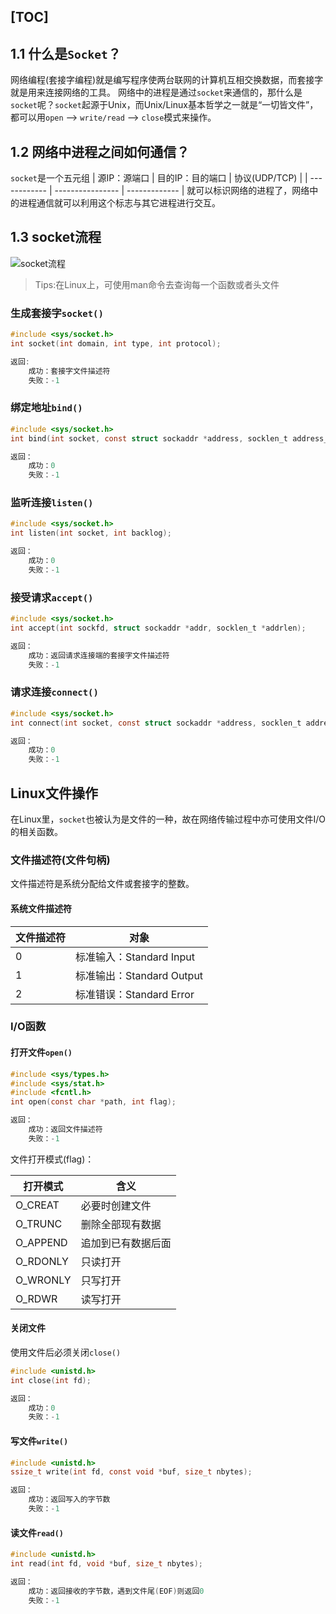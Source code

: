 [TOC]
---
## 1.1 什么是`Socket`？
网络编程(套接字编程)就是编写程序使两台联网的计算机互相交换数据，而套接字就是用来连接网络的工具。
网络中的进程是通过`socket`来通信的，那什么是`socket`呢？`socket`起源于Unix，而Unix/Linux基本哲学之一就是“一切皆文件”，都可以用`open` –> `write/read` –> `close`模式来操作。
## 1.2 网络中进程之间如何通信？
`socket`是一个五元组
| 源IP：源端口 | 目的IP：目的端口 | 协议(UDP/TCP) |
| ------------ | ---------------- | ------------- |
就可以标识网络的进程了，网络中的进程通信就可以利用这个标志与其它进程进行交互。

## 1.3 socket流程
![socket流程](https://i.loli.net/2020/04/13/qrHvgsVoyhZBSEF.png)

> Tips:在Linux上，可使用man命令去查询每一个函数或者头文件

### 生成套接字`socket()`

```c
#include <sys/socket.h>
int socket(int domain, int type, int protocol);

返回:
	成功：套接字文件描述符
	失败：-1
```

### 绑定地址`bind()`

```c
#include <sys/socket.h>
int bind(int socket, const struct sockaddr *address, socklen_t address_len);

返回：
	成功：0
	失败：-1
```

### 监听连接`listen()`

```c
#include <sys/socket.h>
int listen(int socket, int backlog);

返回：
	成功：0
	失败：-1
```

### 接受请求`accept()`

```c
#include <sys/socket.h>
int accept(int sockfd, struct sockaddr *addr, socklen_t *addrlen);

返回：
	成功：返回请求连接端的套接字文件描述符
	失败：-1
```

### 请求连接`connect()`

```c
#include <sys/socket.h>
int connect(int socket, const struct sockaddr *address, socklen_t address_len);

返回：
	成功：0
	失败：-1
```

## Linux文件操作

在Linux里，`socket`也被认为是文件的一种，故在网络传输过程中亦可使用文件I/O的相关函数。

### 文件描述符(文件句柄)

文件描述符是系统分配给文件或套接字的整数。

#### 系统文件描述符

| 文件描述符 | 对象                      |
| ---------- | ------------------------- |
| 0          | 标准输入：Standard Input  |
| 1          | 标准输出：Standard Output |
| 2          | 标准错误：Standard Error  |

### I/O函数

#### 打开文件`open()`

```c
#include <sys/types.h>
#include <sys/stat.h>
#include <fcntl.h>
int open(const char *path, int flag);

返回：
	成功：返回文件描述符
	失败：-1
```

文件打开模式(flag)：

| 打开模式 | 含义               |
| -------- | ------------------ |
| O_CREAT  | 必要时创建文件     |
| O_TRUNC  | 删除全部现有数据   |
| O_APPEND | 追加到已有数据后面 |
| O_RDONLY | 只读打开           |
| O_WRONLY | 只写打开           |
| O_RDWR   | 读写打开           |

#### 关闭文件

使用文件后必须关闭`close()`

```c
#include <unistd.h>
int close(int fd);

返回：
	成功：0
	失败：-1
```

#### 写文件`write()`

```c
#include <unistd.h>
ssize_t write(int fd, const void *buf, size_t nbytes);

返回：
	成功：返回写入的字节数
	失败：-1
```

#### 读文件`read()`

```c
#include <unistd.h>
int read(int fd, void *buf, size_t nbytes);

返回：
	成功：返回接收的字节数，遇到文件尾(EOF)则返回0
	失败：-1
```

